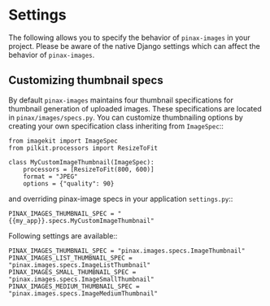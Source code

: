 # Settings

The following allows you to specify the behavior of `pinax-images` in
your project. Please be aware of the native Django settings which can affect
the behavior of `pinax-images`.


Customizing thumbnail specs
---------------------------

By default `pinax-images` maintains four thumbnail specifications for thumbnail generation of uploaded images.
These specifications are located in `pinax/images/specs.py`.
You can customize thumbnailing options by creating your own specification class inheriting from `ImageSpec`::

    from imagekit import ImageSpec
    from pilkit.processors import ResizeToFit

    class MyCustomImageThumbnail(ImageSpec):
        processors = [ResizeToFit(800, 600)]
        format = "JPEG"
        options = {"quality": 90}

and overriding pinax-image specs in your application `settings.py`::

    PINAX_IMAGES_THUMBNAIL_SPEC = "{{my_app}}.specs.MyCustomImageThumbnail"


Following settings are available::

    PINAX_IMAGES_THUMBNAIL_SPEC = "pinax.images.specs.ImageThumbnail"
    PINAX_IMAGES_LIST_THUMBNAIL_SPEC = "pinax.images.specs.ImageListThumbnail"
    PINAX_IMAGES_SMALL_THUMBNAIL_SPEC = "pinax.images.specs.ImageSmallThumbnail"
    PINAX_IMAGES_MEDIUM_THUMBNAIL_SPEC = "pinax.images.specs.ImageMediumThumbnail"
